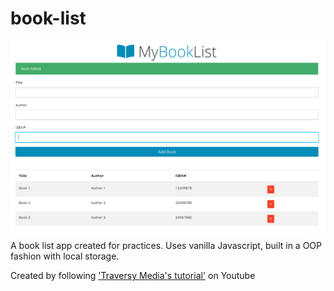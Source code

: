 # book-list

![](./bookList.png "Book List Preview")
A book list app created for practices. Uses vanilla Javascript, built in a OOP fashion with local storage.

Created by following ['Traversy Media\'s tutorial'](https://www.youtube.com/watch?v=JaMCxVWtW58&list=PLillGF-RfqbbnEGy3ROiLWk7JMCuSyQtX&index=6) on Youtube
